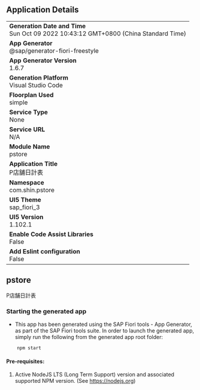 ## Application Details
|               |
| ------------- |
|**Generation Date and Time**<br>Sun Oct 09 2022 10:43:12 GMT+0800 (China Standard Time)|
|**App Generator**<br>@sap/generator-fiori-freestyle|
|**App Generator Version**<br>1.6.7|
|**Generation Platform**<br>Visual Studio Code|
|**Floorplan Used**<br>simple|
|**Service Type**<br>None|
|**Service URL**<br>N/A
|**Module Name**<br>pstore|
|**Application Title**<br>P店舗日計表|
|**Namespace**<br>com.shin.pstore|
|**UI5 Theme**<br>sap_fiori_3|
|**UI5 Version**<br>1.102.1|
|**Enable Code Assist Libraries**<br>False|
|**Add Eslint configuration**<br>False|

## pstore

P店舗日計表

### Starting the generated app

-   This app has been generated using the SAP Fiori tools - App Generator, as part of the SAP Fiori tools suite.  In order to launch the generated app, simply run the following from the generated app root folder:

```
    npm start
```

#### Pre-requisites:

1. Active NodeJS LTS (Long Term Support) version and associated supported NPM version.  (See https://nodejs.org)


